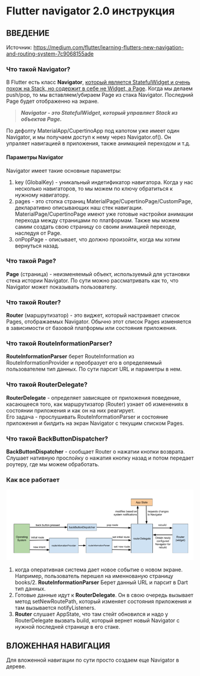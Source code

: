 # Flutter navigator 2.0 инструкция

## ВВЕДЕНИЕ

Источник: https://medium.com/flutter/learning-flutters-new-navigation-and-routing-system-7c9068155ade

### Что такой Navigator?

В Flutter есть класс **Navigator**, <u>который является StatefulWidget и очень похож на Stack, но
содержит в себе не Widget, а Page</u>. Когда мы делаем push/pop, то мы вставляем/убираем Page из
стака Navigator. Последний Page будет отображенно на экране.

> ***Navigator - это StatefulWidget, который управляет Stack из объектов Page.***

По дефолту MaterialApp/CupertinoApp под капотом уже имеет один Navigator, и мы получаем доступ к
нему через Navigator.of(). Он упраляет навигацией в приложения, также анимацией переходом и т.д.

#### Параметры Navigator

Navigator имеет такие основные параметры:

1. key (GlobalKey<NavigatorState>) - уникальный индетификатор навигатора. Когда у нас несколько
   навигаторов, то мы можем по ключу обратиться к нужному навигатору.
2. pages - это стопка страниц MaterialPage/CupertinoPage/CustomPage, декларативно описывающих наш
   стек навигации. MaterialPage/CupertinoPage имеют уже готовые настройки анимации перехода между
   страницами по платформам. Также мы можем самим создать свою страницу со своим анимацией переходе,
   наследуя от Page.
3. onPopPage - описывает, что должно произойти, когда мы хотим вернуться назад.

### Что такой Page?

**Page** (страница) - неизменяемый объект, используемый для установки стека истории Navigator. По
сути можно рассматривать как то, что Navigator может показывать пользователу.

### Что такой Router?

**Router** (маршрутизатор) - это виджет, который настраивает список Pages, отображаемых Navigator.
Обычно этот список Pages изменяется в зависимости от базовой платформы или состояния приложения.

### Что такой RouteInformationParser?

**RouteInformationParser** берет RouteInformation из RouteInformationProvider и преобразует его в
определяемый пользователем тип данных. По сути парсит URL и параметры в нем.

### Что такой RouterDelegate?

**RouterDelegate** - определяет зависящее от приложения поведение, касающееся того, как
маршрутизатор (Router)
узнает об изменениях в состоянии приложения и как он на них реагирует. </br>
Его задача - прослушивать RouteInformationParser и состояние приложения и билдить на экран Navigator
с текущим списком Pages.

### Что такой BackButtonDispatcher?

**BackButtonDispatcher** - сообщает Router о нажатии кнопки возврата. Слушает нативную прослойку о
нажатия кнопку назад и потом передает роутеру, где мы можем обработать.

### Как все работает

![img.png](assets/readme_images/img.png)

1) когда оперативная система дает новое событие о новом экране. Например, пользователь перешел на
   именнованую страницу books/2. **RouteInformationParser** Берет данный URL и парсит в Dart тип
   данных.
2) Готовые данные идут к **RouterDelegate**. Он в свою очередь вызывает метод setNewRoutePath,
   который изменяет состояния приложения и там вызывается notifyListeners.
3) **Router** слушает AppState, что там стейт обновился и надо у RouterDelegate вызвать build,
   который вернет новый Navigator с нужной последней странице в его стаке.

## ВЛОЖЕННАЯ НАВИГАЦИЯ

Для вложенной навигации по сути просто создаем еще Navigator в дереве.



